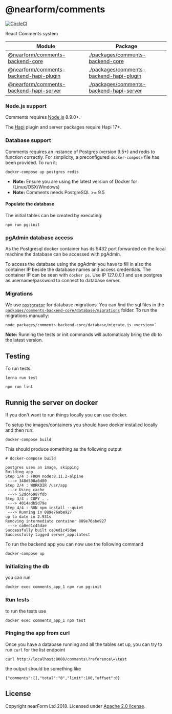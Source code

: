 # @nearform/comments

[![CircleCI](https://circleci.com/gh/nearform/comments/tree/master.svg?style=svg&circle-token=560be71ca1b0f5855e1e3462a69221bc34da3aac)](https://circleci.com/gh/nearform/comments/tree/master)

React Comments system

| Module                                                                 | Package                                                                            |
| ---------------------------------------------------------------------- | ---------------------------------------------------------------------------------- |
| [@nearform/comments-backend-core][comments-backend-core]               | [./packages/comments-backend-core](./packages/comments-backend-core)               |
| [@nearform/comments-backend-hapi-plugin][comments-backend-hapi-plugin] | [./packages/comments-backend-hapi-plugin](./packages/comments-backend-hapi-plugin) |
| [@nearform/comments-backend-hapi-server][comments-backend-hapi-server] | [./packages/comments-backend-hapi-server](./packages/comments-backend-hapi-server) |

### Node.js support

Comments requires [Node.js][node] 8.9.0+.

The [Hapi][hapi] plugin and server packages require Hapi 17+.

### Database support

Comments requires an instance of Postgres (version 9.5+) and redis to function correctly. For simplicity, a preconfigured `docker-compose` file has been provided. To run it:

```
docker-compose up postgres redis
```

* **Note:** Ensure you are using the latest version of Docker for (Linux/OSX/Windows)
* **Note:** Comments needs PostgreSQL >= 9.5

#### Populate the database

The initial tables can be created by executing:

```
npm run pg:init
```

### pgAdmin database access

As the Postgresql docker container has its 5432 port forwarded on the local machine the database can be accessed with pgAdmin.

To access the database using the pgAdmin you have to fill in also the container IP beside the database names and access credentials. The container IP can be seen with `docker ps`. Use IP 127.0.0.1 and use postgres as username/password to connect to database server.

### Migrations

We use [`postgrator`][postgrator] for database migrations. You can find the sql files in the [`packages/comments-backend-core/database/migrations`](https://github.com/nearform/comments/tree/master/packages/comments-backend-core/database/migrations) folder. To run the migrations manually:

```
node packages/comments-backend-core/database/migrate.js <version>`
```

**Note:** Running the tests or init commands will automaticaly bring the db to the latest version.

## Testing

To run tests:

```
lerna run test
```

```
npm run lint
```

## Runnig the server on docker

If you don't want to run things locally you can use docker.

To setup the images/containers you should have docker installed locally and then run:

```
docker-compose build
```

This should produce something as the following output

```
# docker-compose build

postgres uses an image, skipping
Building app
Step 1/4 : FROM node:8.11.2-alpine
 ---> 348d500a6d80
Step 2/4 : WORKDIR /usr/app
 ---> Using cache
 ---> 52dc46987fdb
Step 3/4 : COPY . .
 ---> 4014adb5d79e
Step 4/4 : RUN npm install --quiet
 ---> Running in 889e76abe927
up to date in 2.931s
Removing intermediate container 889e76abe927
 ---> ca0ed1c45dae
Successfully built ca0ed1c45dae
Successfully tagged server_app:latest
```

To run the backend app you can now use the following command

```
docker-compose up
```

### Initializing the db

you can run

```
docker exec comments_app_1 npm run pg:init
```

### Run tests

to run the tests use

```
docker exec comments_app_1 npm test
```

### Pinging the app from curl

Once you have a database running and all the tables set up, you can try to run `curl` for the list endpoint

```
curl http://localhost:8080/comments\?reference\=\test
```

the output should be something like

```
{"comments":[],"total":"0","limit":100,"offset":0}
```

## License

Copyright nearForm Ltd 2018. Licensed under [Apache 2.0 license][license].

[comments-backend-core]: https://www.npmjs.com/package/@nearform/comments-backend-core
[comments-backend-hapi-plugin]: https://www.npmjs.com/package/@nearform/comments-backend-hapi-plugin
[comments-backend-hapi-server]: https://www.npmjs.com/package/@nearform/comments-backend-hapi-server
[node]: https://nodejs.org/it/
[hapi]: https://hapijs.com/
[postgrator]: https://github.com/rickbergfalk/postgrator
[license]: ./LICENSE.md
